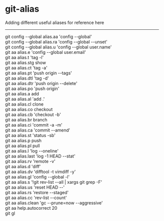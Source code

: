 # git-alias
Adding different useful aliases for reference here

-----------------------------------------
git config --global alias.aa 'config --global'<br>
git config --global alias.ra 'config --global --unset'<br>
git config --global alias.u 'config --global user.name'<br>
git aa alias.e 'config --global user.email'<br>
git aa alias.t 'tag -l'<br>
git aa alias.stg show<br>
git aa alias.ct 'tag -a'<br>
git aa alias.pt 'push origin --tags'<br>
git aa alias.dtl 'tag -d'<br>
git aa alias.dtr 'push origin --delete'<br>
git aa alias.po 'push origin'<br>
git aa alias.a add<br>
git aa alias.al 'add .'<br>
git aa alias.cl clone<br>
git aa alias.co checkout<br>
git aa alias.cb 'checkout -b'<br>
git aa alias.br branch<br>
git aa alias.ci 'commit -a -m'<br>
git aa alias.ca 'commit --amend'<br>
git aa alias.st 'status -sb'<br>
git aa alias.p push<br>
git aa alias.pl pull<br>
git aa alias.l 'log --oneline'<br>
git aa alias.last 'log -1 HEAD --stat'<br>
git aa alias.rv 'remote -v'<br>
git aa alias.d 'diff'<br>
git aa alias.dv 'difftool -t vimdiff -y'<br>
git aa alias.gl 'config --global -l'<br>
git aa alias.s '!git rev-list --all | xargs git grep -F'<br>
git aa alias.us 'reset HEAD --'<br>
git aa alias.rs 'restore --staged'<br>
git aa alias.cc 'rev-list --count'<br>
git aa alias.clean 'gc --prune=now --aggressive'<br>
git aa help.autocorrect 20<br>
git gl
